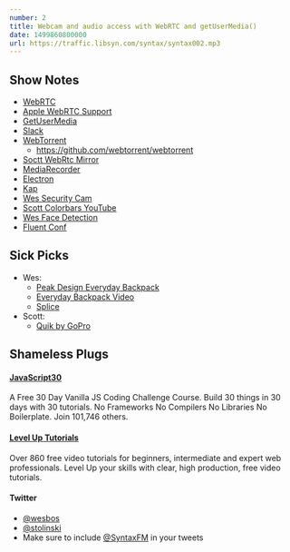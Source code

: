 ```yaml
---
number: 2
title: Webcam and audio access with WebRTC and getUserMedia()
date: 1499860800000
url: https://traffic.libsyn.com/syntax/syntax002.mp3
---
```


## Show Notes
* [WebRTC](https://webrtc.org/)
* [Apple WebRTC Support](https://www.theregister.co.uk/2016/04/13/apple_rolling_webrtc_into_webkit/)
* [GetUserMedia](https://w3c.github.io/mediacapture-main/getusermedia.html)
* [Slack](https://slack.com)
* [WebTorrent](https://webtorrent.io)
  * https://github.com/webtorrent/webtorrent
* [Soctt WebRtc Mirror](https://github.com/stolinski/bboy-tools/blob/master/client/tools/Timemachine.js)
* [MediaRecorder](https://developer.mozilla.org/en-US/docs/Web/API/MediaRecorder)
* [Electron](https://electron.atom.io/)
* [Kap](https://getkap.co/)
* [Wes Security Cam](https://github.com/wesbos/HTML5-Security-Camera)
* [Scott Colorbars YouTube](https://www.youtube.com/watch?v=4cuqYDnekpg)
* [Wes Face Detection](https://github.com/wesbos/HTML5-Face-Detection)
* [Fluent Conf](https://conferences.oreilly.com/fluent/fl-ca)

## Sick Picks
* Wes:
  * [Peak Design Everyday Backpack](https://www.peakdesign.com/everyday-backpack)
  * [Everyday Backpack Video](https://www.youtube.com/watch?v=Wf8US4LJp1w)
  * [Splice](https://splice.com/)
* Scott:
  * [Quik by GoPro](https://quik.gopro.com)

## Shameless Plugs
#### [JavaScript30](https://javascript30.com)
A Free 30 Day Vanilla JS Coding Challenge Course. Build 30 things in 30 days with 30 tutorials.
No Frameworks No Compilers No Libraries No Boilerplate. Join 101,746 others.

#### [Level Up Tutorials](https://leveluptutorials.com/)
Over 860 free video tutorials for beginners, intermediate and expert web professionals. Level Up your skills with clear, high production, free video tutorials.

#### Twitter
 * [@wesbos](https://twitter.com/wesbos)
 * [@stolinski](https://twitter.com/stolinski)
 * Make sure to include [@SyntaxFM](https://twitter.com/SyntaxFM) in your tweets
